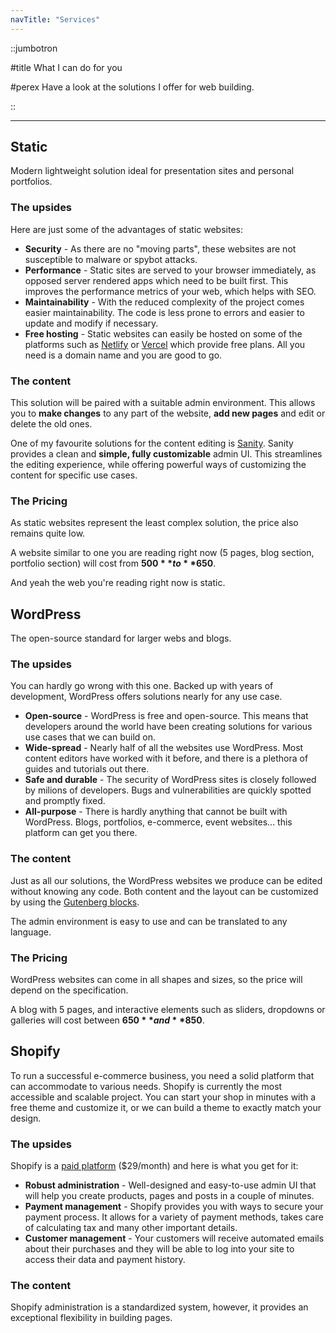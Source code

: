 ```yaml
---
navTitle: "Services"
---
```


::jumbotron

#title
What I can do for you

#perex
Have a look at the solutions I offer for web building.

::

---

## Static

Modern lightweight solution ideal for presentation sites and personal portfolios.

### The upsides

Here are just some of the advantages of static websites:

- **Security** - As there are no "moving parts", these websites are not susceptible to malware or spybot attacks.
- **Performance** - Static sites are served to your browser immediately, as opposed server rendered apps which need to be built first. This improves the performance metrics of your web, which helps with SEO.
- **Maintainability** - With the reduced complexity of the project comes easier maintainability. The code is less prone to errors and easier to update and modify if necessary.
- **Free hosting** - Static websites can easily be hosted on some of the platforms such as [Netlify](https://netlify.com/) or [Vercel](https://vercel.com/) which provide free plans. All you need is a domain name and you are good to go.

### The content

This solution will be paired with a suitable admin environment. This allows you to **make changes** to any part of the website, **add new pages** and edit or delete the old ones.

One of my favourite solutions for the content editing is [Sanity](https://www.sanity.io/). Sanity provides a clean and **simple, fully customizable** admin UI. This streamlines the editing experience, while offering powerful ways of customizing the content for specific use cases.

### The Pricing

As static websites represent the least complex solution, the price also remains quite low.

A website similar to one you are reading right now (5 pages, blog section, portfolio section) will cost from **$500** to **$650**.

And yeah the web you're reading right now is static.

## WordPress

The open-source standard for larger webs and blogs.

### The upsides

You can hardly go wrong with this one. Backed up with years of development, WordPress offers solutions nearly for any use case.

- **Open-source** - WordPress is free and open-source. This means that developers around the world have been creating solutions for various use cases that we can build on.
- **Wide-spread** - Nearly half of all the websites use WordPress. Most content editors have worked with it before, and there is a plethora of guides and tutorials out there.
- **Safe and durable** - The security of WordPress sites is closely followed by milions of developers. Bugs and vulnerabilities are quickly spotted and promptly fixed.
- **All-purpose** - There is hardly anything that cannot be built with WordPress. Blogs, portfolios, e-commerce, event websites... this platform can get you there.

### The content

Just as all our solutions, the WordPress websites we produce can be edited without knowing any code. Both content and the layout can be customized by using the [Gutenberg blocks](/blog/wordpress-gutenberg-101).

The admin environment is easy to use and can be translated to any language.

### The Pricing

WordPress websites can come in all shapes and sizes, so the price will depend on the specification.

A blog with 5 pages, and interactive elements such as sliders, dropdowns or galleries will cost between **$650** and **$850**.

## Shopify

To run a successful e-commerce business, you need a solid platform that can accommodate to various needs. Shopify is currently the most accessible and scalable project. You can start your shop in minutes with a free theme and customize it, or we can build a theme to exactly match your design.

### The upsides

Shopify is a [paid platform](https://www.shopify.com/pricing) ($29/month) and here is what you get for it:

- **Robust administration** - Well-designed and easy-to-use admin UI that will help you create products, pages and posts in a couple of minutes.
- **Payment management** - Shopify provides you with ways to secure your payment process. It allows for a variety of payment methods, takes care of calculating tax and many other important details.
- **Customer management** - Your customers will receive automated emails about their purchases and they will be able to log into your site to access their data and payment history.

### The content

Shopify administration is a standardized system, however, it provides an exceptional flexibility in building pages.
